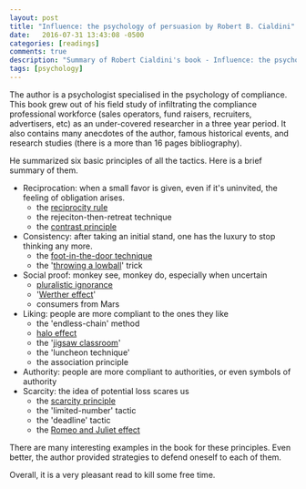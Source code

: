 ```yaml
---
layout: post
title: "Influence: the psychology of persuasion by Robert B. Cialdini"
date:   2016-07-31 13:43:08 -0500
categories: [readings]
comments: true
description: "Summary of Robert Cialdini's book - Influence: the psychology of persuasion"
tags: [psychology]
---
```


The author is a psychologist specialised in the 
psychology of compliance. This book grew out of his field study
of infiltrating the compliance professional workforce (sales operators,
fund raisers, recruiters, advertisers, etc) 
as an under-covered researcher in a three year period.
It also contains many anecdotes of the author, famous historical 
events, and research studies (there is a more than 16 pages bibliography). 

He summarized six basic principles of all the tactics. 
Here is a brief summary of them.

* Reciprocation: when a small favor is given, even if it's uninvited, the feeling of obligation arises.
    * the [reciprocity rule](https://en.wikipedia.org/wiki/Reciprocity_(social_psychology))
    * the rejeciton-then-retreat technique
    * the [contrast principle](https://en.wikipedia.org/wiki/Contrast_effect)
* Consistency: after taking an initial stand, one has the luxury to stop thinking any more.
    * the [foot-in-the-door technique](https://en.wikipedia.org/wiki/Foot-in-the-door_technique)
    * the '[throwing a lowball](https://en.wikipedia.org/wiki/Low-ball)' trick
* Social proof: monkey see, monkey do, especially when uncertain
    * [pluralistic ignorance](https://en.wikipedia.org/wiki/Pluralistic_ignorance)
    * '[Werther effect](https://en.wikipedia.org/wiki/Copycat_suicide)'
    * consumers from Mars
* Liking: people are more compliant to the ones they like
    * the 'endless-chain' method
    * [halo effect](https://en.wikipedia.org/wiki/Halo_effect)
    * the '[jigsaw classroom](https://en.wikipedia.org/wiki/Jigsaw_(teaching_technique))'
    * the 'luncheon technique'
    * the association principle
* Authority: people are more compliant to authorities, or even symbols of authority
* Scarcity: the idea of potential loss scares us
    * the [scarcity principle](https://en.wikipedia.org/wiki/Scarcity_(social_psychology))
    * the 'limited-number' tactic
    * the 'deadline' tactic
    * the [Romeo and Juliet effect](https://en.wikipedia.org/wiki/Romeo_and_Juliet_effect)

There are many interesting examples in the book for these principles. 
Even better, the author provided strategies to defend oneself to 
each of them.

Overall, it is a very pleasant read to kill some free time.
